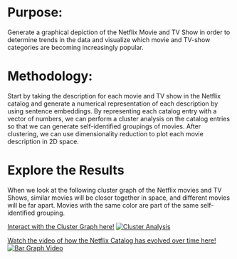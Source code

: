 # Purpose: 
Generate a graphical depiction of the Netflix Movie and TV Show in order to determine trends in the data and visualize which movie and TV-show categories are becoming increasingly popular.


# Methodology:
Start by taking the description for each movie and TV show in the Netflix catalog and generate a numerical representation of each description 
by using sentence embeddings. By representing each catalog entry with a vector of numbers, we can perform a cluster analysis on the catalog entries
so that we can generate self-identified groupings of movies. After clustering, we can use dimensionality reduction to plot each movie description in 2D space. 

# Explore the Results
When we look at the following cluster graph of the Netflix movies and TV Shows, similar movies will be closer together in space, and different movies will be far apart.
Movies with the same color are part of the same self-identified grouping.

[Interact with the Cluster Graph here!](https://alexanderhalpern.github.io/Netflix-Movie-Cluster-HTML/)
[![Cluster Analysis](https://i.imgur.com/5EMLB5F.png)](https://alexanderhalpern.github.io/Netflix-Movie-Cluster-HTML/)

[Watch the video of how the Netflix Catalog has evolved over time here!](https://alexanderhalpern.github.io/Netflix-Movie-Bar-Graph/)
[![Bar Graph Video](https://i.imgur.com/yPV246n.png)](https://alexanderhalpern.github.io/Netflix-Movie-Bar-Graph/)
